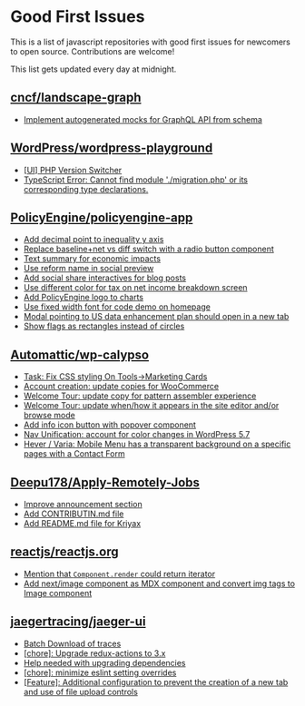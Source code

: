 # Good First Issues

This is a list of javascript repositories with good first issues for newcomers to open source. Contributions are welcome!

This list gets updated every day at midnight.

## [cncf/landscape-graph](https://github.com/cncf/landscape-graph)

- [Implement autogenerated mocks for GraphQL API from schema](https://github.com/cncf/landscape-graph/issues/103)

## [WordPress/wordpress-playground](https://github.com/WordPress/wordpress-playground)

- [[UI] PHP Version Switcher](https://github.com/WordPress/wordpress-playground/issues/90)
- [TypeScript Error: Cannot find module './migration.php' or its corresponding type declarations.](https://github.com/WordPress/wordpress-playground/issues/143)

## [PolicyEngine/policyengine-app](https://github.com/PolicyEngine/policyengine-app)

- [Add decimal point to inequality y axis](https://github.com/PolicyEngine/policyengine-app/issues/323)
- [Replace baseline+net vs diff switch with a radio button component](https://github.com/PolicyEngine/policyengine-app/issues/78)
- [Text summary for economic impacts](https://github.com/PolicyEngine/policyengine-app/issues/326)
- [Use reform name in social preview](https://github.com/PolicyEngine/policyengine-app/issues/322)
- [Add social share interactives for blog posts](https://github.com/PolicyEngine/policyengine-app/issues/224)
- [Use different color for tax on net income breakdown screen](https://github.com/PolicyEngine/policyengine-app/issues/318)
- [Add PolicyEngine logo to charts](https://github.com/PolicyEngine/policyengine-app/issues/18)
- [Use fixed width font for code demo on homepage](https://github.com/PolicyEngine/policyengine-app/issues/215)
- [Modal pointing to US data enhancement plan should open in a new tab](https://github.com/PolicyEngine/policyengine-app/issues/191)
- [Show flags as rectangles instead of circles](https://github.com/PolicyEngine/policyengine-app/issues/267)

## [Automattic/wp-calypso](https://github.com/Automattic/wp-calypso)

- [Task: Fix CSS styling On Tools->Marketing Cards](https://github.com/Automattic/wp-calypso/issues/68761)
- [Account creation: update copies for WooCommerce](https://github.com/Automattic/wp-calypso/issues/74148)
- [Welcome Tour: update copy for pattern assembler experience](https://github.com/Automattic/wp-calypso/issues/74089)
- [Welcome Tour: update when/how it appears in the site editor and/or browse mode](https://github.com/Automattic/wp-calypso/issues/72533)
- [Add info icon button with popover component](https://github.com/Automattic/wp-calypso/issues/45449)
- [Nav Unification: account for color changes in WordPress 5.7](https://github.com/Automattic/wp-calypso/issues/49517)
- [Hever / Varia: Mobile Menu has a transparent background on a specific pages with a Contact Form](https://github.com/Automattic/wp-calypso/issues/72288)

## [Deepu178/Apply-Remotely-Jobs](https://github.com/Deepu178/Apply-Remotely-Jobs)

- [Improve announcement section](https://github.com/Deepu178/Apply-Remotely-Jobs/issues/3)
- [Add CONTRIBUTIN.md file](https://github.com/Deepu178/Apply-Remotely-Jobs/issues/2)
- [Add README.md file for Kriyax](https://github.com/Deepu178/Apply-Remotely-Jobs/issues/1)

## [reactjs/reactjs.org](https://github.com/reactjs/reactjs.org)

- [Mention that `Component.render` could return iterator](https://github.com/reactjs/reactjs.org/issues/286)
- [Add next/image component as MDX component and convert img tags to Image component](https://github.com/reactjs/reactjs.org/issues/4382)

## [jaegertracing/jaeger-ui](https://github.com/jaegertracing/jaeger-ui)

- [Batch Download of traces](https://github.com/jaegertracing/jaeger-ui/issues/663)
- [[chore]: Upgrade redux-actions to 3.x](https://github.com/jaegertracing/jaeger-ui/issues/1260)
- [Help needed with upgrading dependencies](https://github.com/jaegertracing/jaeger-ui/issues/1199)
- [[chore]: minimize eslint setting overrides](https://github.com/jaegertracing/jaeger-ui/issues/1258)
- [[Feature]: Additional configuration to prevent the creation of a new tab and use of file upload controls](https://github.com/jaegertracing/jaeger-ui/issues/1211)

